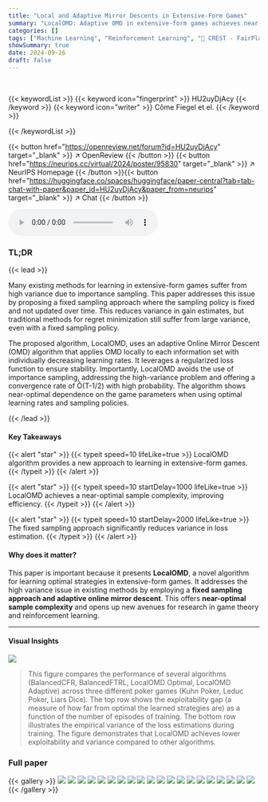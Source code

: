 ```yaml
---
title: "Local and Adaptive Mirror Descents in Extensive-Form Games"
summary: "LocalOMD: Adaptive OMD in extensive-form games achieves near-optimal sample complexity by using fixed sampling and local updates, reducing variance and generalizing well."
categories: []
tags: ["Machine Learning", "Reinforcement Learning", "🏢 CREST - FairPlay, ENSAE Paris",]
showSummary: true
date: 2024-09-26
draft: false
---
```


<br>

{{< keywordList >}}
{{< keyword icon="fingerprint" >}} HU2uyDjAcy {{< /keyword >}}
{{< keyword icon="writer" >}} Côme Fiegel et el. {{< /keyword >}}
 
{{< /keywordList >}}

{{< button href="https://openreview.net/forum?id=HU2uyDjAcy" target="_blank" >}}
↗ OpenReview
{{< /button >}}
{{< button href="https://neurips.cc/virtual/2024/poster/95830" target="_blank" >}}
↗ NeurIPS Homepage
{{< /button >}}{{< button href="https://huggingface.co/spaces/huggingface/paper-central?tab=tab-chat-with-paper&paper_id=HU2uyDjAcy&paper_from=neurips" target="_blank" >}}
↗ Chat
{{< /button >}}



<audio controls>
    <source src="https://ai-paper-reviewer.com/HU2uyDjAcy/podcast.wav" type="audio/wav">
    Your browser does not support the audio element.
</audio>


### TL;DR


{{< lead >}}

Many existing methods for learning in extensive-form games suffer from high variance due to importance sampling. This paper addresses this issue by proposing a fixed sampling approach where the sampling policy is fixed and not updated over time. This reduces variance in gain estimates, but traditional methods for regret minimization still suffer from large variance, even with a fixed sampling policy. 

The proposed algorithm, LocalOMD, uses an adaptive Online Mirror Descent (OMD) algorithm that applies OMD locally to each information set with individually decreasing learning rates.  It leverages a regularized loss function to ensure stability. Importantly, LocalOMD avoids the use of importance sampling, addressing the high-variance problem and offering a convergence rate of Õ(T-1/2) with high probability. The algorithm shows near-optimal dependence on the game parameters when using optimal learning rates and sampling policies.

{{< /lead >}}


#### Key Takeaways

{{< alert "star" >}}
{{< typeit speed=10 lifeLike=true >}} LocalOMD algorithm provides a new approach to learning in extensive-form games. {{< /typeit >}}
{{< /alert >}}

{{< alert "star" >}}
{{< typeit speed=10 startDelay=1000 lifeLike=true >}} LocalOMD achieves a near-optimal sample complexity, improving efficiency. {{< /typeit >}}
{{< /alert >}}

{{< alert "star" >}}
{{< typeit speed=10 startDelay=2000 lifeLike=true >}} The fixed sampling approach significantly reduces variance in loss estimation. {{< /typeit >}}
{{< /alert >}}

#### Why does it matter?
This paper is important because it presents **LocalOMD**, a novel algorithm for learning optimal strategies in extensive-form games. It addresses the high variance issue in existing methods by employing a **fixed sampling approach and adaptive online mirror descent**. This offers **near-optimal sample complexity** and opens up new avenues for research in game theory and reinforcement learning.

------
#### Visual Insights



![](https://ai-paper-reviewer.com/HU2uyDjAcy/figures_8_1.jpg)

> This figure compares the performance of several algorithms (BalancedCFR, BalancedFTRL, LocalOMD Optimal, LocalOMD Adaptive) across three different poker games (Kuhn Poker, Leduc Poker, Liars Dice).  The top row shows the exploitability gap (a measure of how far from optimal the learned strategies are) as a function of the number of episodes of training.  The bottom row illustrates the empirical variance of the loss estimations during training. The figure demonstrates that LocalOMD achieves lower exploitability and variance compared to other algorithms.







### Full paper

{{< gallery >}}
<img src="https://ai-paper-reviewer.com/HU2uyDjAcy/1.png" class="grid-w50 md:grid-w33 xl:grid-w25" />
<img src="https://ai-paper-reviewer.com/HU2uyDjAcy/2.png" class="grid-w50 md:grid-w33 xl:grid-w25" />
<img src="https://ai-paper-reviewer.com/HU2uyDjAcy/3.png" class="grid-w50 md:grid-w33 xl:grid-w25" />
<img src="https://ai-paper-reviewer.com/HU2uyDjAcy/4.png" class="grid-w50 md:grid-w33 xl:grid-w25" />
<img src="https://ai-paper-reviewer.com/HU2uyDjAcy/5.png" class="grid-w50 md:grid-w33 xl:grid-w25" />
<img src="https://ai-paper-reviewer.com/HU2uyDjAcy/6.png" class="grid-w50 md:grid-w33 xl:grid-w25" />
<img src="https://ai-paper-reviewer.com/HU2uyDjAcy/7.png" class="grid-w50 md:grid-w33 xl:grid-w25" />
<img src="https://ai-paper-reviewer.com/HU2uyDjAcy/8.png" class="grid-w50 md:grid-w33 xl:grid-w25" />
<img src="https://ai-paper-reviewer.com/HU2uyDjAcy/9.png" class="grid-w50 md:grid-w33 xl:grid-w25" />
<img src="https://ai-paper-reviewer.com/HU2uyDjAcy/10.png" class="grid-w50 md:grid-w33 xl:grid-w25" />
<img src="https://ai-paper-reviewer.com/HU2uyDjAcy/11.png" class="grid-w50 md:grid-w33 xl:grid-w25" />
<img src="https://ai-paper-reviewer.com/HU2uyDjAcy/12.png" class="grid-w50 md:grid-w33 xl:grid-w25" />
<img src="https://ai-paper-reviewer.com/HU2uyDjAcy/13.png" class="grid-w50 md:grid-w33 xl:grid-w25" />
<img src="https://ai-paper-reviewer.com/HU2uyDjAcy/14.png" class="grid-w50 md:grid-w33 xl:grid-w25" />
<img src="https://ai-paper-reviewer.com/HU2uyDjAcy/15.png" class="grid-w50 md:grid-w33 xl:grid-w25" />
<img src="https://ai-paper-reviewer.com/HU2uyDjAcy/16.png" class="grid-w50 md:grid-w33 xl:grid-w25" />
<img src="https://ai-paper-reviewer.com/HU2uyDjAcy/17.png" class="grid-w50 md:grid-w33 xl:grid-w25" />
<img src="https://ai-paper-reviewer.com/HU2uyDjAcy/18.png" class="grid-w50 md:grid-w33 xl:grid-w25" />
<img src="https://ai-paper-reviewer.com/HU2uyDjAcy/19.png" class="grid-w50 md:grid-w33 xl:grid-w25" />
<img src="https://ai-paper-reviewer.com/HU2uyDjAcy/20.png" class="grid-w50 md:grid-w33 xl:grid-w25" />
{{< /gallery >}}
